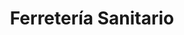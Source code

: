 ---
title: "Ferretería Sanitario"
url: /ciudad-autonoma-de-buenos-aires/ferreteria-sanitario/
shop: Eisenwaren
---